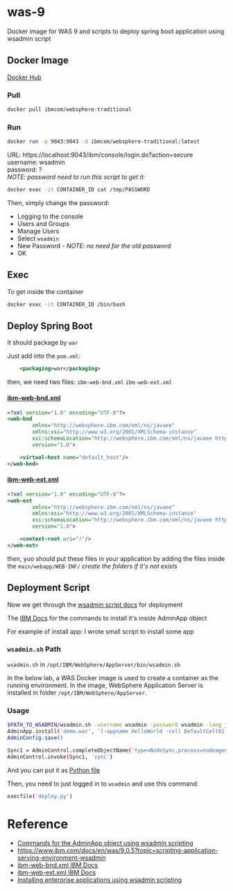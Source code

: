 # was-9
Docker image for WAS 9 and scripts to deploy spring boot application using wsadmin script

## Docker Image

[Docker Hub](https://hub.docker.com/r/ibmcom/websphere-traditional)

### Pull
```sh
docker pull ibmcom/websphere-traditional
```

### Run
```sh
docker run -p 9043:9043 -d ibmcom/websphere-traditional:latest
```

URL: https://localhost:9043/ibm/console/login.do?action=secure  
username: wsadmin  
password: ?  
_NOTE: password need to run this script to get it:_  
```sh
docker exec -it CONTAINER_ID cat /tmp/PASSWORD
```

Then, simply change the password:
- Logging to the console
- Users and Groups
- Manage Users
- Select `wsadmin`
- New Password - _NOTE: no need for the old password_
- OK

## Exec
To get inside the container
```sh
docker exec -it CONTAINER_ID /bin/bash
```

## Deploy Spring Boot

It should package by `war`

Just add into the `pom.xml`:
```xml
    <packaging>war</packaging>
```

then, we need two files: `ibm-web-bnd.xml` `ibm-web-ext.xml`

#### [ibm-web-bnd.xml](/ibm-web-bnd.xml)
```xml
<?xml version="1.0" encoding="UTF-8"?>
<web-bnd
        xmlns="http://websphere.ibm.com/xml/ns/javaee"
        xmlns:xsi="http://www.w3.org/2001/XMLSchema-instance"
        xsi:schemaLocation="http://websphere.ibm.com/xml/ns/javaee http://websphere.ibm.com/xml/ns/javaee/ibm-web-bnd_1_0.xsd"
        version="1.0">

    <virtual-host name="default_host"/>
</web-bnd>
```
#### [ibm-web-ext.xml](/ibm-web-ext.xml)
```xml
<?xml version="1.0" encoding="UTF-8"?>
<web-ext
        xmlns="http://websphere.ibm.com/xml/ns/javaee"
        xmlns:xsi="http://www.w3.org/2001/XMLSchema-instance"
        xsi:schemaLocation="http://websphere.ibm.com/xml/ns/javaee http://websphere.ibm.com/xml/ns/javaee/ibm-web-ext_1_0.xsd"
        version="1.0">

    <context-root uri="/"/>
</web-ext>
```

then, yuo should put these files in your application by adding
the files inside the `main/webapp/WEB-INF/` _create the folders if 
it's not exists_

## Deployment Script

Now we get through the [wsadmin script docs](https://www.ibm.com/docs/en/was/9.0.5?topic=scripting-application-serving-environment-wsadmin) for deployment

The [IBM Docs](https://www.ibm.com/docs/en/was/9.0.5?topic=scripting-commands-adminapp-object-using-wsadmin) for the commands to install it's inside AdminApp object

For example of install app:
I wrote small script to install some app

### `wsadmin.sh` Path
`wsadmin.sh` in `/opt/IBM/WebSphere/AppServer/bin/wsadmin.sh`

In the below lab, a WAS Docker image is used to create a container 
as the running environment. In the image, WebSphere Application Server is installed 
in folder `/opt/IBM/WebSphere/AppServer`.

### Usage
```sh
$PATH_TO_WSADMIN/wsadmin.sh -username wsadmin -password wsadmin -lang jython # Logging
AdminApp.install('demo.war', '[-appname HelloWorld -cell DefaultCell01 -server server1]')
AdminConfig.save()

Sync1 = AdminControl.completeObjectName('type=NodeSync,process=nodeagent,node=AppSrvNode01,*')
AdminControl.invoke(Sync1, 'sync')
```
And you can put it as [Python file](/script/deploy.py)

Then, you need to just logged in to `wsadmin` and use this command:
```sh
execfile('deploy.py')
```

# Reference

- [Commands for the AdminApp object using wsadmin scripting](https://www.ibm.com/docs/en/was/9.0.5?topic=scripting-commands-adminapp-object-using-wsadmin)
- https://www.ibm.com/docs/en/was/9.0.5?topic=scripting-application-serving-environment-wsadmin
- [ibm-web-bnd.xml IBM Docs](https://www.ibm.com/docs/en/was-nd/9.0.5?topic=files-application-bindings)
- [ibm-web-ext.xml IBM Docs](https://www.ibm.com/docs/en/was-nd/8.5.5?topic=parameters-jsp-engine-configuration)
- [Installing enterprise applications using wsadmin scripting](https://www.ibm.com/docs/en/was/9.0.5?topic=scripting-installing-enterprise-applications-using-wsadmin)